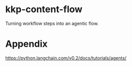 # kkp-content-flow
Turning workflow steps into an agentic flow.

# Appendix
https://python.langchain.com/v0.2/docs/tutorials/agents/
